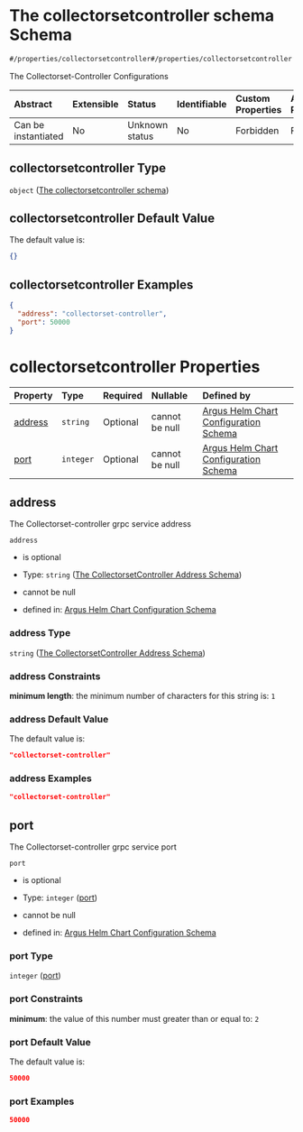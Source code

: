 # The collectorsetcontroller schema Schema

```txt
#/properties/collectorsetcontroller#/properties/collectorsetcontroller
```

The Collectorset-Controller Configurations

| Abstract            | Extensible | Status         | Identifiable | Custom Properties | Additional Properties | Access Restrictions | Defined In                                                        |
| :------------------ | :--------- | :------------- | :----------- | :---------------- | :-------------------- | :------------------ | :---------------------------------------------------------------- |
| Can be instantiated | No         | Unknown status | No           | Forbidden         | Forbidden             | none                | [values.schema.json\*](values.schema.json "open original schema") |

## collectorsetcontroller Type

`object` ([The collectorsetcontroller schema](values-properties-the-collectorsetcontroller-schema.md))

## collectorsetcontroller Default Value

The default value is:

```json
{}
```

## collectorsetcontroller Examples

```json
{
  "address": "collectorset-controller",
  "port": 50000
}
```

# collectorsetcontroller Properties

| Property            | Type      | Required | Nullable       | Defined by                                                                                                                                                                                                                                                          |
| :------------------ | :-------- | :------- | :------------- | :------------------------------------------------------------------------------------------------------------------------------------------------------------------------------------------------------------------------------------------------------------------ |
| [address](#address) | `string`  | Optional | cannot be null | [Argus Helm Chart Configuration Schema](values-properties-the-collectorsetcontroller-schema-properties-the-collectorsetcontroller-address-schema.md "#/properties/collectorsetcontroller/properties/address#/properties/collectorsetcontroller/properties/address") |
| [port](#port)       | `integer` | Optional | cannot be null | [Argus Helm Chart Configuration Schema](values-properties-the-collectorsetcontroller-schema-properties-port.md "#/properties/collectorsetcontroller/properties/port#/properties/collectorsetcontroller/properties/port")                                            |

## address

The Collectorset-controller grpc service address

`address`

*   is optional

*   Type: `string` ([The CollectorsetController Address Schema](values-properties-the-collectorsetcontroller-schema-properties-the-collectorsetcontroller-address-schema.md))

*   cannot be null

*   defined in: [Argus Helm Chart Configuration Schema](values-properties-the-collectorsetcontroller-schema-properties-the-collectorsetcontroller-address-schema.md "#/properties/collectorsetcontroller/properties/address#/properties/collectorsetcontroller/properties/address")

### address Type

`string` ([The CollectorsetController Address Schema](values-properties-the-collectorsetcontroller-schema-properties-the-collectorsetcontroller-address-schema.md))

### address Constraints

**minimum length**: the minimum number of characters for this string is: `1`

### address Default Value

The default value is:

```json
"collectorset-controller"
```

### address Examples

```json
"collectorset-controller"
```

## port

The Collectorset-controller grpc service port

`port`

*   is optional

*   Type: `integer` ([port](values-properties-the-collectorsetcontroller-schema-properties-port.md))

*   cannot be null

*   defined in: [Argus Helm Chart Configuration Schema](values-properties-the-collectorsetcontroller-schema-properties-port.md "#/properties/collectorsetcontroller/properties/port#/properties/collectorsetcontroller/properties/port")

### port Type

`integer` ([port](values-properties-the-collectorsetcontroller-schema-properties-port.md))

### port Constraints

**minimum**: the value of this number must greater than or equal to: `2`

### port Default Value

The default value is:

```json
50000
```

### port Examples

```json
50000
```
